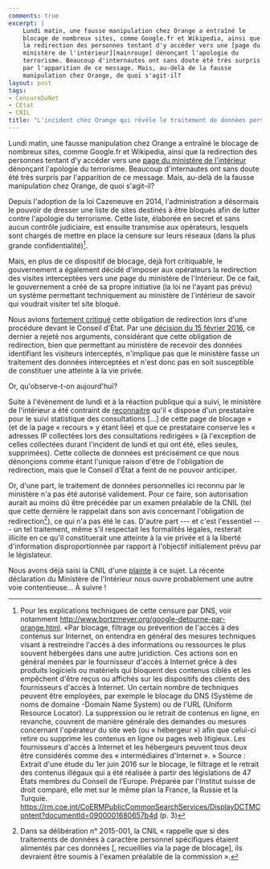 ```yaml
---
comments: true
excerpt: |
    Lundi matin, une fausse manipulation chez Orange a entraîné le
    blocage de nombreux sites, comme Google.fr et Wikipedia, ainsi que
    la redirection des personnes tentant d'y accéder vers une [page du
    ministère de l'intérieur][mainrouge] dénonçant l'apologie du
    terrorisme. Beaucoup d'internautes ont sans doute été très surpris
    par l'apparition de ce message. Mais, au-delà de la fausse
    manipulation chez Orange, de quoi s'agit-il?
layout: post
tags:
- CensureDuNet
- CEtat
- CNIL
title: "L'incident chez Orange qui révèle le traitement de données personnelles par le ministère de l'intérieur"
---
```



Lundi matin, une fausse manipulation chez Orange a entraîné le blocage de nombreux sites, comme Google.fr et Wikipedia, ainsi que la redirection des personnes tentant d'y accéder vers une [page du ministère de l'intérieur][mainrouge] dénonçant l'apologie du terrorisme. Beaucoup d'internautes ont sans doute été très surpris par l'apparition de ce message. Mais, au-delà de la fausse manipulation chez Orange, de quoi s'agit-il? 

[mainrouge]: https://twitter.com/yannux/status/787929698307280896

Depuis l'adoption de la loi Cazeneuve en 2014, l'administration a désormais le pouvoir de dresser une liste de sites destinés à être bloqués afin de lutter contre l'apologie du terrorisme. Cette liste, élaborée en secret et sans aucun contrôle judiciaire, est ensuite transmise aux opérateurs, lesquels sont chargés de mettre en place la censure sur leurs réseaux (dans la plus grande confidentialité)[^dns]. 

[^dns]: Pour les explications techniques de cette censure par DNS, voir notamment <http://www.bortzmeyer.org/google-detourne-par-orange.html>. «Par blocage, filtrage ou prévention de l'accès à des contenus sur Internet, on entendra en général des mesures techniques visant à restreindre l'accès à des informations ou ressources le plus souvent hébergées dans une autre juridiction. Ces actions son en général menées par le fournisseur d'accès à Internet grêce à des produits logiciels ou matériels qui bloquent des contenus ciblés et les empêchent d'être reçus ou affichés sur les dispositifs des clients des fournisseurs d'accès à Internet. Un certain nombre de techniques peuvent être employées, par exemple le blocage du DNS (Système de noms de domaine -Domain Name System) ou de l'URL (Uniform Resource Locator). La suppression ou le retrait de contenus en ligne, en revanche, couvrent de manière générale des demandes ou mesures concernant l'opérateur du site web (ou « hébergeur ») afin que celui-ci retire ou supprime les contenus en ligne ou pages web litigieux. Les fournisseurs d'accès à Internet et les hébergeurs peuvent tous deux être considérés comme des « intermédiaires d'Internet ». » Source : Extrait d'une étude du 1er juin 2016 sur le blocage, le filtrage et le retrait des contenus illégaux qui a été réalisée à partir des législations de 47 États membres du Conseil de l’Europe. Préparée par l'Institut suisse de droit comparé, elle met sur le même plan la France, la Russie et la Turquie.  <https://rm.coe.int/CoERMPublicCommonSearchServices/DisplayDCTMContent?documentId=0900001680657b4d> (p. 3)

Mais, en plus de ce dispositif de blocage, déjà fort critiquable, le gouvernement a également décidé d'imposer aux opérateurs la redirection des visites interceptées vers une page du ministère de l'Intérieur. De ce fait, le gouvernement a créé de sa propre initiative (la loi ne l'ayant pas prévu) un système permettant techniquement au ministère de l'intérieur de savoir qui voudrait visiter tel site bloqué.

Nous avions [fortement critiqué][recours] cette obligation de redirection lors d'une procédure devant le Conseil d'État. Par une [décision du 15 février 2016][ce], ce dernier a rejeté nos arguments, considérant que cette obligation de redirection, bien que permettant au ministère de recevoir des données identifiant les visiteurs interceptés, n'implique pas que le ministère fasse un traitement des données interceptées et n'est donc pas en soit susceptible de constituer une atteinte à la vie privée.

[recours]: https://exegetes.eu.org/recours/filtragecazeneuve/CEtat/
[ce]: https://exegetes.eu.org/recours/filtragecazeneuve/CEtat/2016-02-15-decisionCE-blocage-deref.pdf


Or, qu'observe-t-on aujourd'hui?

Suite à l'évènement de lundi et à la réaction publique qui a suivi, le ministère de l'intérieur a été contraint de [reconnaitre][aveux] qu'il « dispose d'un prestataire pour le suivi statistique des consultations [...] de cette page de blocage »  (et de la page « recours » y étant liée) et que ce prestataire conserve les « adresses IP collectées lors des consultations redirigées » (à l'exception de celles collectées durant l'incident de lundi et qui ont été, elles seules, supprimées). Cette collecte de données est précisément ce que nous dénonçions comme étant l'unique raison d'être de l'obligation de redirection, mais que le Conseil d'État a feint de ne pouvoir anticiper.

[aveux]: https://twitter.com/Place_Beauvau/status/788442407385858056

Or, d'une part, le traitement de données personnelles ici reconnu par le ministère n'a pas été autorisé validement. Pour ce faire, son autorisation aurait au moins dû être précédée par un examen préalable de la CNIL (tel que cette dernière le rappelait dans son avis concernant l'obligation de redirection[^cnil]), ce qui n'a pas été le cas. D'autre part --- et c'est l'essentiel --- un tel traitement, même s'il respectait les formalités légales, resterait illicite en ce qu'il constituerait une atteinte à la vie privée et à la liberté d'information disproportionnée par rapport à l'objectif initialement prévu par le législateur.

[^cnil]: Dans sa délibération n° 2015-001, la CNIL « rappelle que si des traitements de données à caractère personnel spécifiques étaient alimentés par ces données [, recueillies via la page de blocage], ils devraient être soumis à l'examen préalable de la commission ».

Nous avons déjà saisi la CNIL d'une [plainte](https://exegetes.eu.org/recours/filtragecazeneuve/Cnil/) à ce sujet. La récente déclaration du Ministère de l'Intérieur nous ouvre probablement une autre voie contentieuse… À suivre !